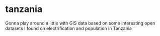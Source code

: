 # tanzania
Gonna play around a little with GIS data based on some interesting open datasets I found on electrification and population in Tanzania
